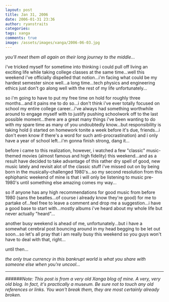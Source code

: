 ```yaml
---
layout: post
title: Jan 31, 2006
date: 2006-01-31 23:36
author: ryanstraits
categories:
tags: xanga
comments: true
image: /assets/images/xanga/2006-06-03.jpg
---
```


*you'll meet them all again on their long journey to the middle...*

i've tricked myself for sometime into thinking i could pull off living an exciting life while taking college classes at the same time...well this weekend i've officially dispelled that notion...i'm facing what could be my hardest semester since well...a long time...tech physics and engineering ethics just don't go along well with the rest of my life unfortunately...

so i'm going to have to put my free time on hold for roughly three months...and it pains me to do so...i don't think i've ever totally focused on school my entire college career...i've always had something worthwhile around to engage myself with to justify pushing schoolwork off to the last possible moment...there are a great many things i've been wanting to do with my spare time as many of you undoubtedly know...but responsibility is taking hold (i started on homework tonite a week before it's due, friends...i don't even know if there's a word for such anti-procrastination) and i only have a year of school left...i'm gonna finish strong, dang it...

before i came to this realization, however, i watched a few "classic" music-themed movies (almost famous and high fidelity) this weekend...and as a result have decided to take advantage of this rather dry spell of good, new music lately and revisit alot of the classic stuff i've missed out on by being born in the musically-challenged 1980's...so my second resolution from this ephiphanic weekend of mine is that i will only be listening to music pre-1980's until something else amazing comes my way...

so if anyone has any high recommendations for good music from before 1980 (sans the beatles...of course i already know they're good) for me to partake of...feel free to leave a comment and drop me a suggestion...i have a good base to start with...mostly albums i've heard about my whole life but never actually "heard"...

another busy weekend is ahead of me, unfortunately...but i have a somewhat cerebral post bouncing around in my head begging to be let out soon...so let's all pray that i am really busy this weekend so you guys won't have to deal with that, right...

until then...


*the only true currency in this bankrupt world is what you share with someone else when you're uncool...*

---

######*Note: This post is from a very old Xanga blog of mine. A very, very old blog. In fact, it's practically a museum. Be sure not to touch any old references or links. You won't break them, they are most certainly already broken.*
